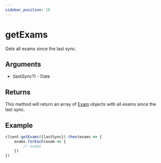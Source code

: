 ```yaml
---
sidebar_position: 10
---
```


# getExams

Gets all exams since the last sync.

## Arguments

- (lastSync?) - Date

## Returns

This method will return an array of [Exam](../models/exam) objects with all exams since the last sync.

## Example

```js
client.getExams({lastSync}).then(exams => {
    exams.forEach(exam => {
        // exams
    })
})
```
